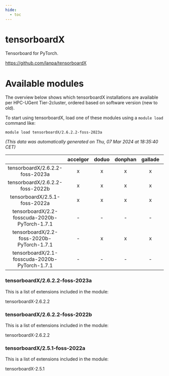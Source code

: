 ```yaml
---
hide:
  - toc
---
```


tensorboardX
============


Tensorboard for PyTorch.

https://github.com/lanpa/tensorboardX
# Available modules


The overview below shows which tensorboardX installations are available per HPC-UGent Tier-2cluster, ordered based on software version (new to old).

To start using tensorboardX, load one of these modules using a `module load` command like:

```shell
module load tensorboardX/2.6.2.2-foss-2023a
```

*(This data was automatically generated on Thu, 07 Mar 2024 at 18:35:40 CET)*  

| |accelgor|doduo|donphan|gallade|joltik|skitty|
| :---: | :---: | :---: | :---: | :---: | :---: | :---: |
|tensorboardX/2.6.2.2-foss-2023a|x|x|x|x|x|x|
|tensorboardX/2.6.2.2-foss-2022b|x|x|x|x|x|x|
|tensorboardX/2.5.1-foss-2022a|x|x|x|x|x|x|
|tensorboardX/2.2-fosscuda-2020b-PyTorch-1.7.1|-|-|-|-|x|-|
|tensorboardX/2.2-foss-2020b-PyTorch-1.7.1|-|x|x|x|x|x|
|tensorboardX/2.1-fosscuda-2020b-PyTorch-1.7.1|-|-|-|-|x|-|


### tensorboardX/2.6.2.2-foss-2023a

This is a list of extensions included in the module:

tensorboardX-2.6.2.2

### tensorboardX/2.6.2.2-foss-2022b

This is a list of extensions included in the module:

tensorboardX-2.6.2.2

### tensorboardX/2.5.1-foss-2022a

This is a list of extensions included in the module:

tensorboardX-2.5.1
